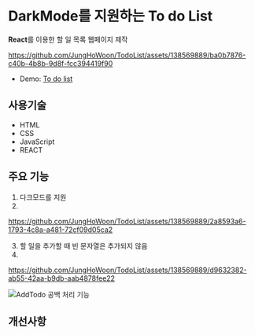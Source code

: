 # DarkMode를 지원하는 To do List

**React**를 이용한 할 일 목록 웹페이지 제작

https://github.com/JungHoWoon/TodoList/assets/138569889/ba0b7876-c40b-4b8b-9d8f-fcc394419f90

- Demo: [To do list](https://dulcet-sorbet-811f93.netlify.app/)

## 사용기술

- HTML
- CSS
- JavaScript
- REACT

## 주요 기능

1. 다크모드를 지원
2. 
https://github.com/JungHoWoon/TodoList/assets/138569889/2a8593a6-1793-4c8a-a481-72cf09d05ca2

3. 할 일을 추가할 때 빈 문자열은 추가되지 않음
4. 
https://github.com/JungHoWoon/TodoList/assets/138569889/d9632382-ab55-42aa-b9db-aab4878fee22

![AddTodo 공백 처리 기능](https://github.com/JungHoWoon/TodoList_DarkMode/assets/138569889/9dbe190a-d944-40c4-93d1-d15a6a66653d)

## 개선사항
